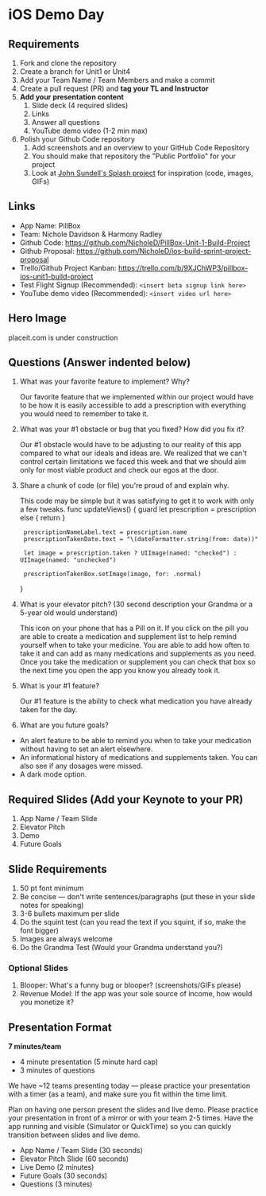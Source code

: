 # iOS Demo Day

## Requirements

1. Fork and clone the repository
2. Create a branch for Unit1 or Unit4
3. Add your Team Name / Team Members and make a commit
4. Create a pull request (PR) and **tag your TL and Instructor**
5. **Add your presentation content**
    1. Slide deck (4 required slides)
    2. Links
    3. Answer all questions 
    4. YouTube demo video (1-2 min max)
6. Polish your Github Code repository
    1. Add screenshots and an overview to your GitHub Code Repository
    2. You should make that repository the "Public Portfolio" for your project
    3. Look at [John Sundell's Splash project](https://github.com/JohnSundell/Splash) for inspiration (code, images, GIFs)


## Links

* App Name: PillBox
* Team: Nichole Davidson & Harmony Radley
* Github Code:  https://github.com/NicholeD/PillBox-Unit-1-Build-Project
* Github Proposal: https://github.com/NicholeD/ios-build-sprint-project-proposal
* Trello/Github Project Kanban: https://trello.com/b/9XJChWP3/pillbox-ios-unit1-build-project
* Test Flight Signup (Recommended): `<insert beta signup link here>`
* YouTube demo video (Recommended): `<insert video url here>`

## Hero Image
 placeit.com is under construction

## Questions (Answer indented below)

1. What was your favorite feature to implement? Why?

    Our favorite feature that we implemented within our project would have to be how it is easily accessible to add a prescription with everything you would need to remember to take it.

2. What was your #1 obstacle or bug that you fixed? How did you fix it?

    Our #1 obstacle would have to be adjusting to our reality of this app compared to what our ideals and ideas are. We realized that we can't control certain limitations we faced this week and that we should aim only for most viable product and check our egos at the door.
  
3. Share a chunk of code (or file) you're proud of and explain why.

    This code may be simple but it was satisfying to get it to work with only a few tweaks. 
     func updateViews() {
        guard let prescription = prescription else { return }
        
        prescriptionNameLabel.text = prescription.name
        prescriptionTakenDate.text = "\(dateFormatter.string(from: date))"
        
        let image = prescription.taken ? UIImage(named: "checked") : UIImage(named: "unchecked")
        
        prescriptionTakenBox.setImage(image, for: .normal)
    
    }
  
4. What is your elevator pitch? (30 second description your Grandma or a 5-year old would understand)

    This icon on your phone that has a Pill on it. If you click on the pill you are able to create a medication and supplement list to help remind yourself when to take your medicine. You are able to add how often to take it and can add as many medications and supplements as you need. Once you take the medication or supplement you can check that box so the next time you open the app you know you already took it.
  
5. What is your #1 feature?

   Our #1 feature is the ability to check what medication you have already taken for the day. 
  
6. What are you future goals?

  -  An alert feature to be able to remind you when to take your medication without having to set an alert elsewhere. 
  -  An informational history of medications and supplements taken. You can also see if any dosages were missed.
  -  A dark mode option. 

## Required Slides (Add your Keynote to your PR)

1. App Name / Team Slide
2. Elevator Pitch
3. Demo
4. Future Goals

## Slide Requirements

1. 50 pt font minimum
2. Be concise — don't write sentences/paragraphs (put these in your slide notes for speaking)
3. 3-6 bullets maximum per slide
4. Do the squint test (can you read the text if you squint, if so, make the font bigger)
6. Images are always welcome
7. Do the Grandma Test (Would your Grandma understand you?)

### Optional Slides

1. Blooper: What's a funny bug or blooper? (screenshots/GIFs please)
2. Revenue Model: If the app was your sole source of income, how would you monetize it?

## Presentation Format

**7 minutes/team**

* 4 minute presentation (5 minute hard cap)
* 3 minutes of questions

We have ~12 teams presenting today — please practice your presentation with a timer (as a team), and make sure you fit within the time limit.

Plan on having one person present the slides and live demo. Please practice your presentation in front of a mirror or with your team 2-5 times. Have the app running and visible (Simulator or QuickTime) so you can quickly transition between slides and live demo.

* App Name / Team Slide (30 seconds)
* Elevator Pitch Slide (60 seconds)
* Live Demo (2 minutes)
* Future Goals (30 seconds)
* Questions (3 minutes)
